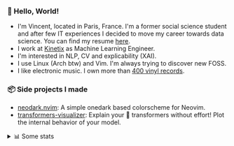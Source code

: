 ### 👋 Hello, World!

- I'm Vincent, located in Paris, France. I'm a former social science student and after few IT experiences I decided to move my career towards data science. You can find my resume [here](https://raw.githubusercontent.com/VDuchauffour/resume/main/resume.pdf).
- I work at <a href="https://www.kinetix.tech/">Kinetix<a/> as Machine Learning Engineer.
- I'm interested in NLP, CV and explicability (XAI).
- I use Linux (Arch btw) and Vim. I'm always trying to discover new FOSS.
- I like electronic music. I own more than <a href="https://www.discogs.com/user/Voigt_Kampff/collection">400 vinyl records<a/>.

### 📦 Side projects I made
  
- [neodark.nvim](https://github.com/VDuchauffour/neodark.nvim): A simple onedark based colorscheme for Neovim.
- [transformers-visualizer](https://github.com/VDuchauffour/transformers-visualizer): Explain your 🤗 transformers without effort! Plot the internal behavior of your model. 

<details><summary>📊 Some stats</summary>  
  
<p align="center">
  <img alt="VDuchauffour's github stats" src="https://github-readme-stats.vercel.app/api?username=VDuchauffour&count_private=true&include_all_commits=true&show_icons=true&theme=react"/>
  <br />
  <img alt="VDuchauffour's streak stats" src="https://streak-stats.demolab.com?user=VDuchauffour&theme=react"/>
  <br />
  <img alt="VDuchauffour's language stats" src="https://github-readme-stats.vercel.app/api/top-langs/?username=VDuchauffour&count_private=true&include_all_commits=true&show_icons=true&layout=compact&theme=react"/>
  <!--   <br />
  <img alt="VDuchauffour's Wakatime stats" src="https://github-readme-stats.vercel.app/api/wakatime?username=VDuchauffour&theme=react"/> -->
</p>

#### 🧭 Wakatime stats
<!--START_SECTION:waka-->
![Code Time](http://img.shields.io/badge/Code%20Time-548%20hrs%2023%20mins-blue)

![Lines of code](https://img.shields.io/badge/From%20Hello%20World%20I%27ve%20Written-184.5%20thousand%20lines%20of%20code-blue)

**🐱 My GitHub Data** 

> 📦 19.4 kB Used in GitHub's Storage 
 > 
> 🏆 1,114 Contributions in the Year 2023
 > 
> 🚫 Not Opted to Hire
 > 
> 📜 6 Public Repositories 
 > 
> 🔑 2 Private Repositories 
 > 
**I'm an Early 🐤** 

```text
🌞 Morning                168 commits         █░░░░░░░░░░░░░░░░░░░░░░░░   05.96 % 
🌆 Daytime                1716 commits        ███████████████░░░░░░░░░░   60.85 % 
🌃 Evening                792 commits         ███████░░░░░░░░░░░░░░░░░░   28.09 % 
🌙 Night                  144 commits         █░░░░░░░░░░░░░░░░░░░░░░░░   05.11 % 
```
📅 **I'm Most Productive on Monday** 

```text
Monday                   750 commits         ███████░░░░░░░░░░░░░░░░░░   26.60 % 
Tuesday                  325 commits         ███░░░░░░░░░░░░░░░░░░░░░░   11.52 % 
Wednesday                449 commits         ████░░░░░░░░░░░░░░░░░░░░░   15.92 % 
Thursday                 593 commits         █████░░░░░░░░░░░░░░░░░░░░   21.03 % 
Friday                   548 commits         █████░░░░░░░░░░░░░░░░░░░░   19.43 % 
Saturday                 48 commits          ░░░░░░░░░░░░░░░░░░░░░░░░░   01.70 % 
Sunday                   107 commits         █░░░░░░░░░░░░░░░░░░░░░░░░   03.79 % 
```


📊 **This Week I Spent My Time On** 

```text
💬 Programming Languages: 
YAML                     8 hrs 46 mins       ████████░░░░░░░░░░░░░░░░░   32.84 % 
Python                   8 hrs 19 mins       ████████░░░░░░░░░░░░░░░░░   31.17 % 
Other                    1 hr 57 mins        ██░░░░░░░░░░░░░░░░░░░░░░░   07.32 % 
Markdown                 1 hr 41 mins        ██░░░░░░░░░░░░░░░░░░░░░░░   06.34 % 
Bash                     1 hr 29 mins        █░░░░░░░░░░░░░░░░░░░░░░░░   05.57 % 
```


 Last Updated on 28/03/2023 00:39:57 UTC
<!--END_SECTION:waka-->
</details>

